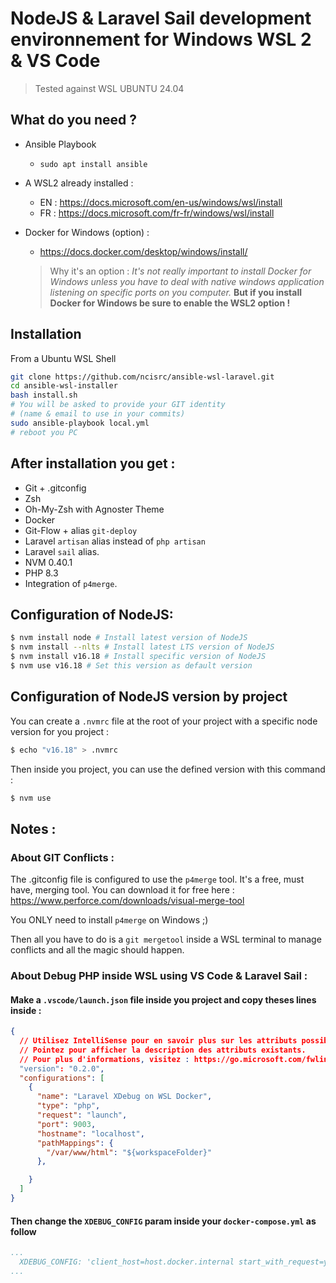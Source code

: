 # NodeJS & Laravel Sail development environnement for Windows WSL 2 & VS Code

> Tested against WSL UBUNTU 24.04

## What do you need ?
- Ansible Playbook
  - `sudo apt install ansible`

- A WSL2 already installed :
  - EN : https://docs.microsoft.com/en-us/windows/wsl/install
  - FR : https://docs.microsoft.com/fr-fr/windows/wsl/install

- Docker for Windows (option) :
  - https://docs.docker.com/desktop/windows/install/

  > Why it's an option : _It's not really important to install Docker for Windows unless you have to deal with native windows application listening on specific ports on you computer._
  **But if you install Docker for Windows be sure to enable the WSL2 option !**

## Installation
From a Ubuntu WSL Shell

```bash
git clone https://github.com/ncisrc/ansible-wsl-laravel.git
cd ansible-wsl-installer
bash install.sh
# You will be asked to provide your GIT identity
# (name & email to use in your commits)
sudo ansible-playbook local.yml
# reboot you PC
```

## After installation you get :
- Git + .gitconfig
- Zsh
- Oh-My-Zsh with Agnoster Theme
- Docker
- Git-Flow + alias `git-deploy`
- Laravel `artisan` alias instead of `php artisan`
- Laravel `sail` alias.
- NVM 0.40.1
- PHP 8.3
- Integration of `p4merge`.

## Configuration of NodeJS:
```bash
$ nvm install node # Install latest version of NodeJS
$ nvm install --nlts # Install latest LTS version of NodeJS
$ nvm install v16.18 # Install specific version of NodeJS
$ nvm use v16.18 # Set this version as default version
```

## Configuration of NodeJS version by project
You can create a `.nvmrc` file at the root of your project with a specific node version for you project :
```bash
$ echo "v16.18" > .nvmrc
```
Then inside you project, you can use the defined version with this command :
```bash
$ nvm use
```

## Notes :

### About GIT Conflicts :

The .gitconfig file is configured to use the `p4merge` tool. It's a free, must have, merging tool.
You can download it for free here : https://www.perforce.com/downloads/visual-merge-tool

You ONLY need to install `p4merge` on Windows ;)

Then all you have to do is a `git mergetool` inside a WSL terminal to manage conflicts and all the magic should happen.


### About Debug PHP inside WSL using VS Code & Laravel Sail :

#### Make a `.vscode/launch.json` file inside you project and copy theses lines inside :
```json
{
  // Utilisez IntelliSense pour en savoir plus sur les attributs possibles.
  // Pointez pour afficher la description des attributs existants.
  // Pour plus d'informations, visitez : https://go.microsoft.com/fwlink/?linkid=830387
  "version": "0.2.0",
  "configurations": [
    {
      "name": "Laravel XDebug on WSL Docker",
      "type": "php",
      "request": "launch",
      "port": 9003,
      "hostname": "localhost",
      "pathMappings": {
        "/var/www/html": "${workspaceFolder}"
      },

    }
  ]
}

```

#### Then change the `XDEBUG_CONFIG` param inside your `docker-compose.yml` as follow

```yaml
...
  XDEBUG_CONFIG: 'client_host=host.docker.internal start_with_request=yes idekey=VSCODE discover_client_host=true log_level=0'
...
```
